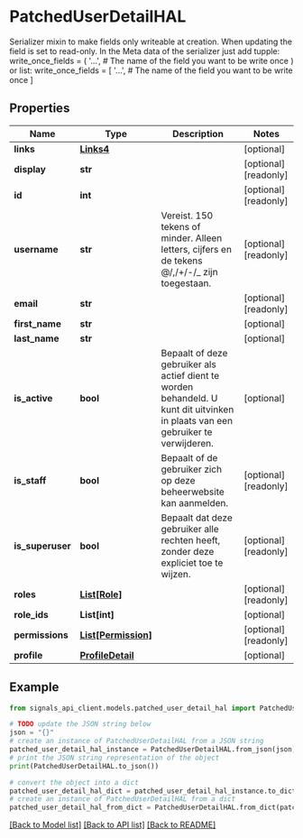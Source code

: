 # PatchedUserDetailHAL

Serializer mixin to make fields only writeable at creation. When updating the field is set to read-only.  In the Meta data of the serializer just add tupple:  write_once_fields = (     '...',  # The name of the field you want to be write once )  or list:  write_once_fields = [     '...',  # The name of the field you want to be write once ]

## Properties

Name | Type | Description | Notes
------------ | ------------- | ------------- | -------------
**links** | [**Links4**](Links4.md) |  | [optional] 
**display** | **str** |  | [optional] [readonly] 
**id** | **int** |  | [optional] [readonly] 
**username** | **str** | Vereist. 150 tekens of minder. Alleen letters, cijfers en de tekens @/,/+/-/_ zijn toegestaan. | [optional] [readonly] 
**email** | **str** |  | [optional] [readonly] 
**first_name** | **str** |  | [optional] 
**last_name** | **str** |  | [optional] 
**is_active** | **bool** | Bepaalt of deze gebruiker als actief dient te worden behandeld. U kunt dit uitvinken in plaats van een gebruiker te verwijderen. | [optional] 
**is_staff** | **bool** | Bepaalt of de gebruiker zich op deze beheerwebsite kan aanmelden. | [optional] [readonly] 
**is_superuser** | **bool** | Bepaalt dat deze gebruiker alle rechten heeft, zonder deze expliciet toe te wijzen. | [optional] [readonly] 
**roles** | [**List[Role]**](Role.md) |  | [optional] [readonly] 
**role_ids** | **List[int]** |  | [optional] 
**permissions** | [**List[Permission]**](Permission.md) |  | [optional] [readonly] 
**profile** | [**ProfileDetail**](ProfileDetail.md) |  | [optional] 

## Example

```python
from signals_api_client.models.patched_user_detail_hal import PatchedUserDetailHAL

# TODO update the JSON string below
json = "{}"
# create an instance of PatchedUserDetailHAL from a JSON string
patched_user_detail_hal_instance = PatchedUserDetailHAL.from_json(json)
# print the JSON string representation of the object
print(PatchedUserDetailHAL.to_json())

# convert the object into a dict
patched_user_detail_hal_dict = patched_user_detail_hal_instance.to_dict()
# create an instance of PatchedUserDetailHAL from a dict
patched_user_detail_hal_from_dict = PatchedUserDetailHAL.from_dict(patched_user_detail_hal_dict)
```
[[Back to Model list]](../README.md#documentation-for-models) [[Back to API list]](../README.md#documentation-for-api-endpoints) [[Back to README]](../README.md)



